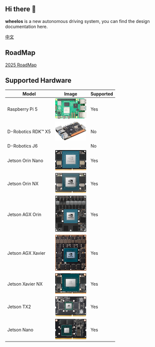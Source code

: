 ## Hi there 👋

**wheelos** is a new autonomous driving system, you can find the design documentation here.

[中文](https://cx8sal2qit.feishu.cn/wiki/YOSmwe8qZiui6IkxIQScz7SMnzJ?from=from_copylink)

<!--

**Here are some ideas to get you started:**

🙋‍♀️ A short introduction - what is your organization all about?
🌈 Contribution guidelines - how can the community get involved?
👩‍💻 Useful resources - where can the community find your docs? Is there anything else the community should know?
🍿 Fun facts - what does your team eat for breakfast?
🧙 Remember, you can do mighty things with the power of [Markdown](https://docs.github.com/github/writing-on-github/getting-started-with-writing-and-formatting-on-github/basic-writing-and-formatting-syntax)
-->

## RoadMap

[2025 RoadMap](https://github.com/wheelos/wheelos.github.io/blob/main/roadmap/2025.md)

## Supported Hardware

| **Model**              | **Image**                                              | **Supported** |
|------------------------|-------------------------------------------------------|---------------|
| Raspberry Pi 5        | <img src="images/raspberry-pi-5.jpg" width="100">       | Yes           |
| D-Robotics RDK™ X5    | <img src="images/D-Robotics-RDK-X5.jpg" width="100">    | No            |
| D-Robotics J6         |                                                       | No            |
| Jetson Orin Nano      | <img src="images/jetson-orin-nano.png" width="100">     | Yes           |
| Jetson Orin NX        | <img src="images/jetson-orin-nx.png" width="100">       | Yes           |
| Jetson AGX Orin       | <img src="images/jetson-agx-orin.png" width="100">      | Yes           |
| Jetson AGX Xavier     | <img src="images/jetson-agx-xavier.png" width="100">    | Yes           |
| Jetson Xavier NX      | <img src="images/jetson-xavier-nx.png" width="100">     | Yes           |
| Jetson TX2            | <img src="images/jetson-tx2.png" width="100">           | Yes           |
| Jetson Nano           | <img src="images/jetson-nano.jpeg" width="100">         | Yes           |


